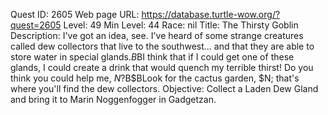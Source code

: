 Quest ID: 2605
Web page URL: https://database.turtle-wow.org/?quest=2605
Level: 49
Min Level: 44
Race: nil
Title: The Thirsty Goblin
Description: I've got an idea, see. I've heard of some strange creatures called dew collectors that live to the southwest... and that they are able to store water in special glands.$B$BI think that if I could get one of these glands, I could create a drink that would quench my terrible thirst! Do you think you could help me, $N?$B$BLook for the cactus garden, $N; that's where you'll find the dew collectors.
Objective: Collect a Laden Dew Gland and bring it to Marin Noggenfogger in Gadgetzan.

